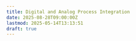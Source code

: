 ```yaml
---
title: Digital and Analog Process Integration
date: 2025-08-28T09:00:00Z
lastmod: 2025-05-14T13:13:51
draft: true
---
```

